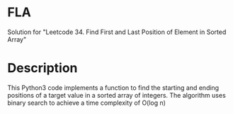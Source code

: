 # FLA
Solution for "Leetcode 34. Find First and Last Position of Element in Sorted Array"

# Description

This Python3 code implements a function to find the starting and ending positions of a target value in a sorted array of integers. The algorithm uses binary search to achieve a time complexity of O(log n)
